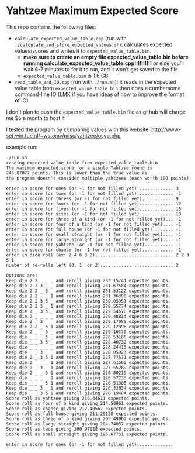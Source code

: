 # Yahtzee Maximum Expected Score

This repo contains the following files:
- `calculate_expected_value_table.cpp` (run with `./calculate_and_store_expected_values.sh`): calculates expected values/scores and writes it to `expected_value_table.bin`.
  - **make sure to create an empty file expected_value_table.bin before running calculate_expected_value_table.cpp!!!!!!!!!!** or else you'll wait 6-7 minutes to for it to run, and it won't get saved to the file
  - `expected_value_table.bin` is 1.6 GB
- `read_table_and_IO.cpp` (run with `./run.sh`): it reads in the expected value table from `expected_value_table.bin` then does a cumbersome command-line IO (LMK if you have ideas of how to improve the format of IO)

I don't plan to push the `expected_value_table.bin` file as github will charge me $5 a month to host it

I tested the program by comparing values with this website: http://www-set.win.tue.nl/~wstomv/misc/yahtzee/osyp.php


example run:

```
./run.sh
reading expected value table from expected_value_table.bin
The maximum expected score for a single Yahtzee round is
245.87077 points. This is lower than the true value as
the program doesn't consider multiple yahtzees (each worth 100 points)

enter in score for ones (or -1 for not filled yet).............. 3
enter in score for twos (or -1 for not filled yet).............. -1
enter in score for threes (or -1 for not filled yet)............ 9
enter in score for fours (or -1 for not filled yet)............. 12
enter in score for fives (or -1 for not filled yet)............. 15
enter in score for sixes (or -1 for not filled yet)............. 18
enter in score for three of a kind (or -1 for not filled yet)... -1
enter in score for four of a kind (or -1 for not filled yet).... -1
enter in score for full house (or -1 for not filled yet)........ -1
enter in score for small straight (or -1 for not filled yet).... -1
enter in score for large straight (or -1 for not filled yet).... -1
enter in score for yahtzee (or -1 for not filled yet)........... -1
enter in score for chance (or -1 for not filled yet)............ -1
enter in dice roll (ex: 2 4 6 3 2).............................. 2 2 3 5 1
number of re-rolls left (0, 1, or 2)............................ 2

Options are:
Keep die 2 2 _ _ _ and reroll giving 233.15741 expected points.
Keep die 2 2 3 _ _ and reroll giving 231.67584 expected points.
Keep die 2 2 _ 5 _ and reroll giving 231.53122 expected points.
Keep die 2 2 _ _ 1 and reroll giving 231.36398 expected points.
Keep die 2 2 3 5 _ and reroll giving 230.05951 expected points.
Keep die 2 2 3 _ 1 and reroll giving 229.55774 expected points.
Keep die 2 _ 3 5 _ and reroll giving 229.54678 expected points.
Keep die 2 _ _ _ _ and reroll giving 229.48814 expected points.
Keep die 2 _ 3 _ _ and reroll giving 229.17088 expected points.
Keep die 2 2 _ 5 1 and reroll giving 229.12396 expected points.
Keep die 2 _ _ 5 _ and reroll giving 229.10170 expected points.
Keep die _ _ _ 5 _ and reroll giving 228.53186 expected points.
Keep die _ _ 3 5 _ and reroll giving 228.40732 expected points.
Keep die _ _ _ _ _ and reroll giving 228.24413 expected points.
Keep die _ _ 3 _ _ and reroll giving 228.05923 expected points.
Keep die 2 _ 3 5 1 and reroll giving 227.77571 expected points.
Keep die 2 _ _ _ 1 and reroll giving 227.61565 expected points.
Keep die 2 _ 3 _ 1 and reroll giving 227.55289 expected points.
Keep die 2 _ _ 5 1 and reroll giving 226.80219 expected points.
Keep die _ _ _ _ 1 and reroll giving 226.57233 expected points.
Keep die _ _ _ 5 1 and reroll giving 226.51305 expected points.
Keep die _ _ 3 _ 1 and reroll giving 226.33034 expected points.
Keep die _ _ 3 5 1 and reroll giving 226.19484 expected points.
Score roll as yahtzee giving 216.44611 expected points.
Score roll as four of a kind giving 214.50961 expected points.
Score roll as chance giving 212.40567 expected points.
Score roll as full house giving 211.29120 expected points.
Score roll as three of a kind giving 205.49962 expected points.
Score roll as large straight giving 204.74057 expected points.
Score roll as twos giving 200.97118 expected points.
Score roll as small straight giving 196.67731 expected points.

enter in score for ones (or -1 for not filled yet)..............
```

